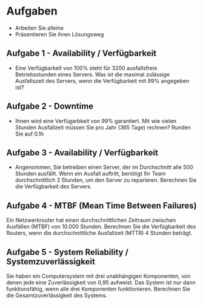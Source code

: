 # Aufgaben

* Arbeiten Sie alleine
* Präsentieren Sie ihren Lösungsweg

## Aufgabe 1 - Availability / Verfügbarkeit

* Eine Verfügbarkeit von 100% steht für 3200 ausfallsfreie Betriebsstunden eines Servers. Was ist die maximal zulässige Ausfallszeit des Servers, wenn die Verfügbarkeit mit 99% angegeben ist?


## Aufgabe 2 - Downtime

* Ihnen wird eine Verfügarbkeit von 99% garantiert. Mit wie vielen Stunden Ausfallzeit müssen Sie pro Jahr (365 Tage) rechnen? Runden Sie auf 0.1h

## Aufgabe 3 - Availability / Verfügbarkeit

* Angenommen, Sie betreiben einen Server, der im Durchschnitt alle 500 Stunden ausfällt. Wenn ein Ausfall auftritt, benötigt Ihr Team durchschnittlich 2 Stunden, um den Server zu reparieren. Berechnen Sie die Verfügbarkeit des Servers.


## Aufgabe 4 - MTBF (Mean Time Between Failures)
Ein Netzwerkrouter hat einen durchschnittlichen Zeitraum zwischen Ausfällen (MTBF) von 10.000 Stunden. Berechnen Sie die Verfügbarkeit des Routers, wenn die durchschnittliche Ausfallzeit (MTTR) 4 Stunden beträgt.

## Aufgabe 5 - System Reliability / Systemzuverlässigkeit
Sie haben ein Computersystem mit drei unabhängigen Komponenten, von denen jede eine Zuverlässigkeit von 0,95 aufweist. Das System ist nur dann funktionsfähig, wenn alle drei Komponenten funktionieren. Berechnen Sie die Gesamtzuverlässigkeit des Systems.

